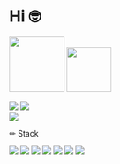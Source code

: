 # Hi 🤓

<p>
  <a href="https://42seoul.kr/seoul42/main/view" target="_blank"><img width='100px' src="https://img.shields.io/badge/42Seoul-0B0B3B?style=flat-square&logo=42&logoColor=white"/></a>
  <a href="https://sumjo.tistory.com/" target="_blank">
  <img width = "81px" src="https://img.shields.io/badge/BLOG-0B0B3B?style=flat-square&logo=Notion&logoColor=white"/>
  </a>
</p>
<div>
  <a href="https://github.com/anuraghazra/github-readme-stats">
    <img src="https://github-readme-stats.vercel.app/api/top-langs/?username=jonique98&theme=radical&&layout=compact" /></a>
  <a href="https://github.com/anuraghazra/github-readme-stats">
    <img src="https://github-readme-stats.vercel.app/api?type=rect&text=RECT&fontAlign=30&fontSize=30&desc=Use%20theme&descAlign=60&descAlignY=50&theme=radical&username=jonique98" />
  </a>
</div>

<div>
  <img src="http://mazassumnida.wtf/api/v2/generate_badge?boj=tnals9899" />
</div>

✏ Stack

<img src="https://img.shields.io/badge/C-A8B9CC?style=for-the-badge&logo=C&logoColor=white"> <img src="https://img.shields.io/badge/JavaScript-F7DF1E?style=for-the-badge&logo=javascript&logoColor=white">    <img src="https://img.shields.io/badge/java-0080FF?style=for-the-badge&logo=java&logoColor=white"> <img src="https://img.shields.io/badge/react-61DAFB?style=for-the-badge&logo=react&logoColor=black"> <img src="https://img.shields.io/badge/spring boot-6DB33F?style=for-the-badge&logo=Spring Boot&logoColor=white">  <img src="https://img.shields.io/badge/mysql-4479A1?style=for-the-badge&logo=mysql&logoColor=white"> <img src="https://img.shields.io/badge/git-F05032?style=for-the-badge&logo=git&logoColor=white">

